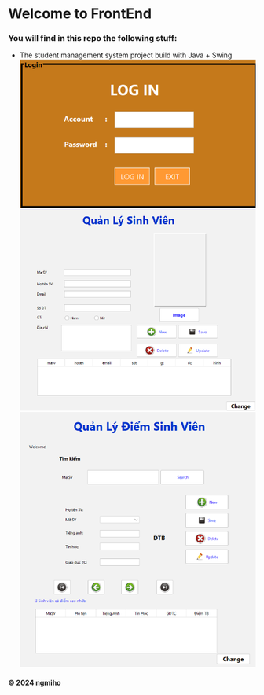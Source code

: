 # Welcome to FrontEnd
### You will find in this repo the following stuff:
* The student management system project build with Java + Swing
![](https://github.com/ngmiho/StudentManagementSystem/blob/main/image/readme/layout1.png)
![](https://github.com/ngmiho/StudentManagementSystem/blob/main/image/readme/layout2.png)
![](https://github.com/ngmiho/StudentManagementSystem/blob/main/image/readme/layout3.png)
#### © 2024 ngmiho